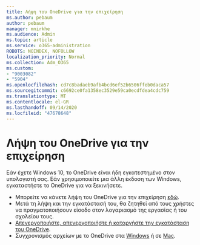 ```yaml
---
title: Λήψη του OneDrive για την επιχείρηση
ms.author: pebaum
author: pebaum
manager: mnirkhe
ms.audience: Admin
ms.topic: article
ms.service: o365-administration
ROBOTS: NOINDEX, NOFOLLOW
localization_priority: Normal
ms.collection: Adm_O365
ms.custom:
- "9003082"
- "5904"
ms.openlocfilehash: cd7c8badaeb9afb4bcd6ef52b6506ffeb0daca57
ms.sourcegitcommit: c6692ce0fa1358ec3529e59ca0ecdfdea4cdc759
ms.translationtype: MT
ms.contentlocale: el-GR
ms.lasthandoff: 09/14/2020
ms.locfileid: "47678648"
---
```

# <a name="download-onedrive-for-business"></a>Λήψη του OneDrive για την επιχείρηση

Εάν έχετε Windows 10, το OneDrive είναι ήδη εγκατεστημένο στον υπολογιστή σας. Εάν χρησιμοποιείτε μια άλλη έκδοση των Windows, εγκαταστήστε το OneDrive για να ξεκινήσετε.

- Μπορείτε να κάνετε λήψη του OneDrive για την επιχείρηση  [εδώ](https://www.microsoft.com/microsoft-365/onedrive/download).
- Μετά τη λήψη και την εγκατάστασή του, θα ζητηθεί από τους χρήστες να πραγματοποιήσουν είσοδο στον λογαριασμό της εργασίας ή του σχολείου τους.
- [Απενεργοποιήστε, απενεργοποιήστε ή καταργήστε την εγκατάσταση του OneDrive](https://support.microsoft.com/office/turn-off-disable-or-uninstall-onedrive-f32a17ce-3336-40fe-9c38-6efb09f944b0).
- Συγχρονισμός αρχείων με το OneDrive στα [Windows](https://support.microsoft.com/office/615391c4-2bd3-4aae-a42a-858262e42a49) ή σε [Mac](https://support.microsoft.com/office/d11b9f29-00bb-4172-be39-997da46f913f).
